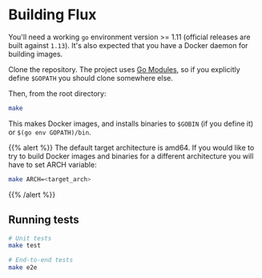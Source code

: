 # Building Flux

You'll need a working `go` environment version >= 1.11 (official releases are built against `1.13`).
It's also expected that you have a Docker daemon for building images.

Clone the repository. The project uses [Go Modules](https://github.com/golang/go/wiki/Modules),
so if you explicitly define `$GOPATH` you should clone somewhere else.

Then, from the root directory:

```sh
make
```

This makes Docker images, and installs binaries to `$GOBIN` (if you define it) or `$(go env GOPATH)/bin`.

{{% alert %}}
The default target architecture is amd64. If you would like
to try to build Docker images and binaries for a different
architecture you will have to set ARCH variable:

```sh
make ARCH=<target_arch>
```

{{% /alert %}}

## Running tests

```sh
# Unit tests
make test

# End-to-end tests
make e2e
```
